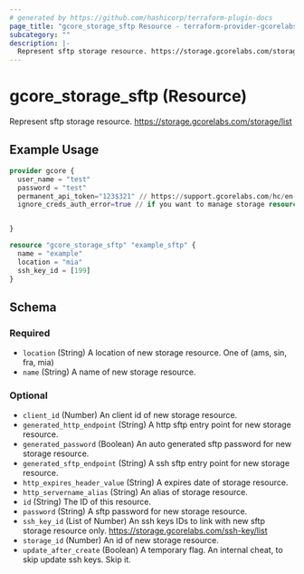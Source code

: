 ```yaml
---
# generated by https://github.com/hashicorp/terraform-plugin-docs
page_title: "gcore_storage_sftp Resource - terraform-provider-gcorelabs"
subcategory: ""
description: |-
  Represent sftp storage resource. https://storage.gcorelabs.com/storage/list
---
```


# gcore_storage_sftp (Resource)

Represent sftp storage resource. https://storage.gcorelabs.com/storage/list

## Example Usage

```terraform
provider gcore {
  user_name = "test"
  password = "test"
  permanent_api_token="123$321" // https://support.gcorelabs.com/hc/en-us/articles/360018625617-API-tokens
  ignore_creds_auth_error=true // if you want to manage storage resource only and provide permanent_api_token without user_name & password


}

resource "gcore_storage_sftp" "example_sftp" {
  name = "example"
  location = "mia"
  ssh_key_id = [199]
}
```

<!-- schema generated by tfplugindocs -->
## Schema

### Required

- `location` (String) A location of new storage resource. One of (ams, sin, fra, mia)
- `name` (String) A name of new storage resource.

### Optional

- `client_id` (Number) An client id of new storage resource.
- `generated_http_endpoint` (String) A http sftp entry point for new storage resource.
- `generated_password` (Boolean) An auto generated sftp password for new storage resource.
- `generated_sftp_endpoint` (String) A ssh sftp entry point for new storage resource.
- `http_expires_header_value` (String) A expires date of storage resource.
- `http_servername_alias` (String) An alias of storage resource.
- `id` (String) The ID of this resource.
- `password` (String) A sftp password for new storage resource.
- `ssh_key_id` (List of Number) An ssh keys IDs to link with new sftp storage resource only. https://storage.gcorelabs.com/ssh-key/list
- `storage_id` (Number) An id of new storage resource.
- `update_after_create` (Boolean) A temporary flag. An internal cheat, to skip update ssh keys. Skip it.


